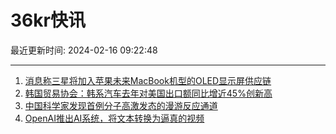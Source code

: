 # 36kr快讯

最近更新时间: 2024-02-16 09:22:48

--- 
1. [消息称三星将加入苹果未来MacBook机型的OLED显示屏供应链](https://www.36kr.com/newsflashes/2650462890359936) 
2. [韩国贸易协会：韩系汽车去年对美国出口额同比增近45%创新高](https://www.36kr.com/newsflashes/2650465918779654) 
3. [中国科学家发现首例分子高激发态的漫游反应通道](https://www.36kr.com/newsflashes/2650492785770760) 
4. [OpenAI推出AI系统，将文本转换为逼真的视频](https://www.36kr.com/newsflashes/2650495380160768) 
